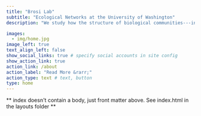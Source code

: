 ```yaml
---
title: "Brosi Lab"
subtitle: "Ecological Networks at the University of Washington"
description: "We study how the structure of biological communities---including both biodiversity and ecological network structure---affects ecological functioning, and how it is affected by environmental change. We primarily, but not exclusively, use plant-pollinator interactions as a model system."

images:
  - img/home.jpg
image_left: true
text_align_left: false
show_social_links: true # specify social accounts in site config
show_action_link: true
action_link: /about
action_label: "Read More &rarr;"
action_type: text # text, button
type: home
---
```


** index doesn't contain a body, just front matter above.
See index.html in the layouts folder **
